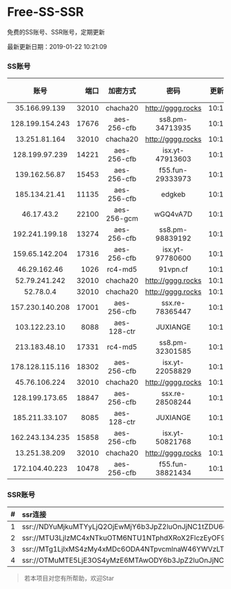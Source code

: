 # Free-SS-SSR

免费的SS账号、SSR账号，定期更新

最新更新日期：2019-01-22 10:21:09 

### SS账号

|账号|端口|加密方式|密码|更新时间|国家|
|:-----:|-----:|:----:|:----:|:----:|:----:|
|35.166.99.139|32010|chacha20|http://gggg.rocks|10:17:13|US|
|128.199.154.243|17676|aes-256-cfb|ss8.pm-34713935|10:17:06|SG|
|13.251.81.164|32010|chacha20|http://gggg.rocks|10:17:15|SG|
|128.199.97.239|14221|aes-256-cfb|isx.yt-47913603|10:17:06|SG|
|139.162.56.87|15453|aes-256-cfb|f55.fun-29333973|10:17:06|SG|
|185.134.21.41|11135|aes-256-cfb|edgkeb|10:17:14|GB|
|46.17.43.2|22100|aes-256-gcm|wGQ4vA7D|10:12:14|RU|
|192.241.199.18|13274|aes-256-cfb|ss8.pm-98839192|10:17:04|US|
|159.65.142.204|17316|aes-256-cfb|isx.yt-97780600|10:17:07|SG|
|46.29.162.46|1026|rc4-md5|91vpn.cf|10:17:14|RU|
|52.79.241.242|32010|chacha20|http://gggg.rocks|10:17:16|KR|
|52.78.0.4|32010|chacha20|http://gggg.rocks|10:12:24|KR|
|157.230.140.208|17001|aes-256-cfb|ssx.re-78365447|10:17:06|US|
|103.122.23.10|8088|aes-128-ctr|JUXIANGE|10:17:09|US|
|213.183.48.10|17331|rc4-md5|ss8.pm-32301585|10:17:05|RU|
|178.128.115.116|18302|aes-256-cfb|isx.yt-22058829|10:17:06|SG|
|45.76.106.224|32010|chacha20|http://gggg.rocks|10:17:12|JP|
|128.199.173.65|18847|aes-256-cfb|ssx.re-28508244|10:17:06|SG|
|185.211.33.107|8085|aes-128-ctr|JUXIANGE|10:17:11|US|
|162.243.134.235|15858|aes-256-cfb|isx.yt-50821768|10:17:05|US|
|13.251.38.209|32010|chacha20|http://gggg.rocks|10:12:25|SG|
|172.104.40.223|10478|aes-256-cfb|f55.fun-38821434|10:17:06|SG|


### SSR账号

|#|ssr连接|
|:-----|:-----|
|1|ssr://NDYuMjkuMTYyLjQ2OjEwMjY6b3JpZ2luOnJjNC1tZDU6cGxhaW46T1RGMmNHNHVZMlkvP3JlbWFya3M9VTFOU1ZFOVBURjlPYjJSbE91U19oT2U5bC1hV3J5QSZncm91cD1WMWRYTGxOVFVsTlVUMDlNTGtOUFRR|
|2|ssr://MTU3LjIzMC4xNTkuOTM6NTU1NTphdXRoX2FlczEyOF9tZDU6YWVzLTEyOC1jdHI6cGxhaW46ZFdwNWFISjBaMlZ5Lz9yZW1hcmtzPVUxTlNWRTlQVEY5T2IyUmxPdWUtanVXYnZTQSZncm91cD1WMWRYTGxOVFVsTlVUMDlNTGtOUFRR|
|3|ssr://MTg1LjIxMS4zMy4xMDc6ODA4NTpvcmlnaW46YWVzLTEyOC1jdHI6cGxhaW46U2xWWVNVRk9SMFUvP29iZnNwYXJhbT1VMU12VTFOUzU2NkE1THVMT21oMGRIQTZMeTkwTG1OdUwxSkVNRVEzYzNnJnByb3RvcGFyYW09TVREbGhZTXhkT2F6cU9XR2pEcG9kSFJ3T2k4dmRDNWpiaTlTWlVWUlduaHomcmVtYXJrcz1VMU5TVkU5UFRGOU9iMlJsT3VXLXQtV2J2U0EmZ3JvdXA9VjFkWExsTlRVbE5VVDA5TUxrTlBUUQ|
|4|ssr://OTMuMTE5LjE3OS4yMzE6MTAwODY6b3JpZ2luOnJjNC1tZDUtNjpwbGFpbjpiV2xzZFhoby8_b2Jmc3BhcmFtPTVweTY1Wnk2NXJXTDZLLUVPbWgwZEhBNkx5OTBMbU51TDBWb1pHMVVlR1UmcHJvdG9wYXJhbT1NVERsaFlNeGRPYXpxT1dHakRwb2RIUndPaTh2ZEM1amJpOVNaVVZSV25oeiZyZW1hcmtzPVUxTlNWRTlQVEY5T2IyUmxPdWU5bC1tcHJPV3d2T1M2bWlBJmdyb3VwPVYxZFhMbE5UVWxOVVQwOU1Ma05QVFE|


> 若本项目对您有所帮助，欢迎Star
